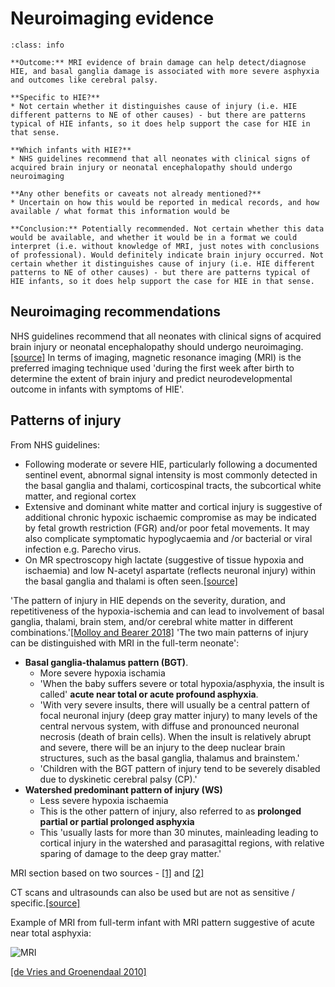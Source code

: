 # Neuroimaging evidence

`````{admonition} Executive summary
:class: info

**Outcome:** MRI evidence of brain damage can help detect/diagnose HIE, and basal ganglia damage is associated with more severe asphyxia and outcomes like cerebral palsy.

**Specific to HIE?**
* Not certain whether it distinguishes cause of injury (i.e. HIE different patterns to NE of other causes) - but there are patterns typical of HIE infants, so it does help support the case for HIE in that sense.

**Which infants with HIE?**
* NHS guidelines recommend that all neonates with clinical signs of acquired brain injury or neonatal encephalopathy should undergo neuroimaging

**Any other benefits or caveats not already mentioned?**
* Uncertain on how this would be reported in medical records, and how available / what format this information would be

**Conclusion:** Potentially recommended. Not certain whether this data would be available, and whether it would be in a format we could interpret (i.e. without knowledge of MRI, just notes with conclusions of professional). Would definitely indicate brain injury occurred. Not certain whether it distinguishes cause of injury (i.e. HIE different patterns to NE of other causes) - but there are patterns typical of HIE infants, so it does help support the case for HIE in that sense.
`````

## Neuroimaging recommendations

NHS guidelines recommend that all neonates with clinical signs of acquired brain injury or neonatal encephalopathy should undergo neuroimaging.[[source]](https://www.eoeneonatalpccsicnetwork.nhs.uk/wp-content/uploads/2022/06/IMAGING-THE-ENCEPHALOPATHIC-INFANT.pdf) In terms of imaging, magnetic resonance imaging (MRI) is the preferred imaging technique used 'during the first week after birth to determine the extent of brain injury and predict neurodevelopmental outcome in infants with symptoms of HIE'. 

## Patterns of injury

From NHS guidelines:
* Following moderate or severe HIE, particularly following a documented sentinel event, abnormal signal intensity is most commonly detected in the basal ganglia and thalami, corticospinal tracts, the subcortical white matter, and regional cortex
* Extensive and dominant white matter and cortical injury is suggestive of additional chronic hypoxic ischaemic compromise as may be indicated by fetal growth restriction (FGR) and/or poor fetal movements. It may also complicate symptomatic hypoglycaemia and /or bacterial or viral infection e.g. Parecho virus.
* On MR spectroscopy high lactate (suggestive of tissue hypoxia and ischaemia) and low N-acetyl aspartate (reflects neuronal injury) within the basal ganglia and thalami is often seen.[[source]](https://www.eoeneonatalpccsicnetwork.nhs.uk/wp-content/uploads/2022/06/IMAGING-THE-ENCEPHALOPATHIC-INFANT.pdf)

'The pattern of injury in HIE depends on the severity, duration, and repetitiveness of the hypoxia-ischemia and can lead to involvement of basal ganglia, thalami, brain stem, and/or cerebral white matter in different combinations.'[[Molloy and Bearer 2018]](https://doi.org/10.1038/s41390-018-0169-7) 'The two main patterns of injury can be distinguished with MRI in the full-term neonate':
* **Basal ganglia-thalamus pattern (BGT)**.
    * More severe hypoxia ischamia
    * 'When the baby suffers severe or total hypoxia/asphyxia, the insult is called' **acute near total or acute profound asphyxia**.
    * 'With very severe insults, there will usually be a central pattern of focal neuronal injury (deep gray matter injury) to many levels of the central nervous system, with diffuse and pronounced neuronal necrosis (death of brain cells). When the insult is relatively abrupt and severe, there will be an injury to the deep nuclear brain structures, such as the basal ganglia, thalamus and brainstem.'
    * 'Children with the BGT pattern of injury tend to be severely disabled due to dyskinetic cerebral palsy (CP).'
* **Watershed predominant pattern of injury (WS)**
    * Less severe hypoxia ischaemia
    * This is the other pattern of injury, also referred to as **prolonged partial or partial prolonged asphyxia**
    * This 'usually lasts for more than 30 minutes, mainleading leading to cortical injury in the watershed and parasagittal regions, with relative sparing of damage to the deep gray matter.'

MRI section based on two sources - [[1]](https://doi.org/10.1007%2Fs00234-010-0674-9) and [[2]](https://www.abclawcenters.com/practice-areas/hypoxic-ischemic-encephalopathy-and-brain-imaging/)

CT scans and ultrasounds can also be used but are not as sensitive / specific.[[source]](https://hiehelpcenter.org/medical/identifying-hie/tests-evaluations-screening/)

Example of MRI from full-term infant with MRI pattern suggestive of acute near total asphyxia:

![MRI](../images/mri_near_total.png)

[[de Vries and Groenendaal 2010]](https://link.springer.com/article/10.1007/s00234-010-0674-9)
